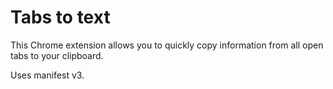 # Tabs to text

This Chrome extension allows you to quickly copy information from all open tabs to your clipboard.

Uses manifest v3.
